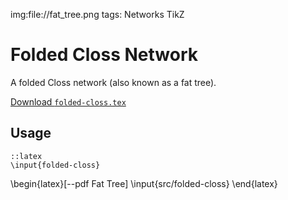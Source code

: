 img:file://fat_tree.png
tags: Networks
      TikZ

Folded Closs Network
====================

A folded Closs network (also known as a fat tree).

[Download `folded-closs.tex`](file://src/folded-closs.tex)

Usage
-----

	::latex
	\input{folded-closs}

\begin{latex}[--pdf Fat Tree]
	\input{src/folded-closs}
\end{latex}
